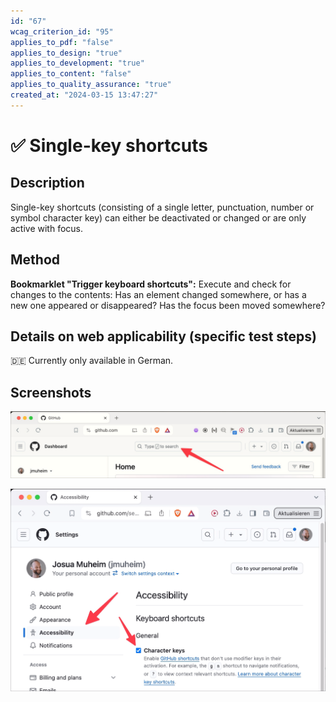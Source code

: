 ```yaml
---
id: "67"
wcag_criterion_id: "95"
applies_to_pdf: "false"
applies_to_design: "true"
applies_to_development: "true"
applies_to_content: "false"
applies_to_quality_assurance: "true"
created_at: "2024-03-15 13:47:27"
---
```


# ✅ Single-key shortcuts

## Description

Single-key shortcuts (consisting of a single letter, punctuation, number or symbol character key) can either be deactivated or changed or are only active with focus.

## Method

**Bookmarklet "Trigger keyboard shortcuts":** Execute and check for changes to the contents: Has an element changed somewhere, or has a new one appeared or disappeared? Has the focus been moved somewhere?

## Details on web applicability (specific test steps)

🇩🇪 Currently only available in German.

## Screenshots

![Github fokussiert das Suchfeld mit Tastenkürzel "/"](images/github-fokussiert-das-suchfeld-mit-tastenkrzel.png)

![Github erlaubt das Deaktivieren dieser Tastenkürzel](images/github-erlaubt-das-deaktivieren-dieser-tastenkrzel.png)